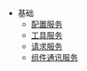 - 基础
  - [配置服务](zh-cn/base/config-service)
  - [工具服务](zh-cn/base/bit-service)
  - [请求服务](zh-cn/base/http-service)
  - [组件通讯服务](zh-cn/base/events-service)